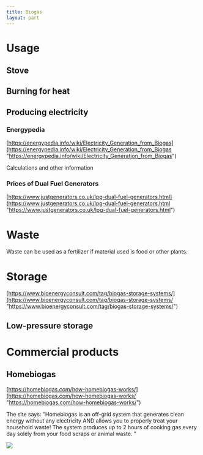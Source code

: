 ```yaml
---
title: Biogas
layout: part
---
```

# Usage

## Stove

## Burning for heat

## Producing electricity

### Energypedia

[https://energypedia.info/wiki/Electricity_Generation_from_Biogas](https://energypedia.info/wiki/Electricity_Generation_from_Biogas "https://energypedia.info/wiki/Electricity_Generation_from_Biogas")

Calculations and other information

### Prices of Dual Fuel Generators
[https://www.justgenerators.co.uk/lpg-dual-fuel-generators.html](https://www.justgenerators.co.uk/lpg-dual-fuel-generators.html "https://www.justgenerators.co.uk/lpg-dual-fuel-generators.html")

# Waste

Waste can be used as a fertilizer if material used is food or other plants.

# Storage

[https://www.bioenergyconsult.com/tag/biogas-storage-systems/](https://www.bioenergyconsult.com/tag/biogas-storage-systems/ "https://www.bioenergyconsult.com/tag/biogas-storage-systems/")

## Low-pressure storage

# Commercial products

## Homebiogas

[https://homebiogas.com/how-homebiogas-works/](https://homebiogas.com/how-homebiogas-works/ "https://homebiogas.com/how-homebiogas-works/")

The site says: "Homebiogas is an off-grid system that generates clean energy without any electricity AND allows you to properly treat your household waste! The system produces up to 2 hours of cooking gas every day solely from your food scraps or animal waste. "

![](https://homebiogas.com/wp-content/uploads/2016/07/HOWITWORKS-illustration-1200.jpg)
